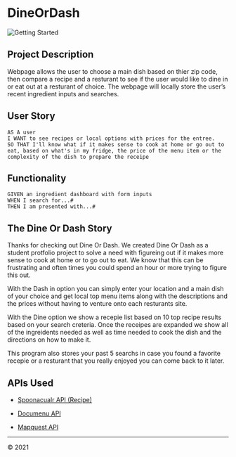 # DineOrDash
![Getting Started](Assets\images)
## Project Description

Webpage allows the user to choose a main dish based on thier zip code,
then compare a recipe and a resturant to see if the user would like to dine in or eat out at a resturant of choice.
The webpage will locally store the user’s recent ingredient inputs and searches.

## User Story

```
AS A user
I WANT to see recipes or local options with prices for the entree.
SO THAT I'll know what if it makes sense to cook at home or go out to eat, based on what's in my fridge, the price of the menu item or the complexity of the dish to prepare the receipe 
```

## Functionality

```
GIVEN an ingredient dashboard with form inputs
WHEN I search for...#
THEN I am presented with...#
```

## The Dine Or Dash Story
Thanks for checking out Dine Or Dash. We created Dine Or Dash as a student protfolio project to solve a need with figureing out if it makes more sense to cook at home or to go out to eat. We know that this can be frustrating and often times you could spend an hour or more trying to figure this out.

With the Dash in option you can simply enter your location and a main dish of your choice and get local top menu items along with the descriptions and the prices without having to venture onto each resturants site.

With the Dine option we show a recepie list based on 10 top recipe results based on your search creteria. Once the receipes are expanded we show all of the ingreidents needed as well as time needed to cook the dish and the directions on how to make it.

This program also stores your past 5 searchs in case you found a favorite recepie or a resturant that you really enjoyed you can come back to it later.

## APIs Used
* [Spoonacualr API (Recipe)](https://api.spoonacular.com/recipes/)

* [Documenu API](https://documenu.p.rapidapi.com/menuitems/search/geo?lat=)

* [Mapquest API](https://www.yelp.com/developers/documentation/v3/get_started)

- - -
© 2021